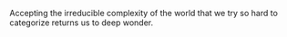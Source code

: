 Accepting the irreducible complexity of the world that we try so hard to categorize returns us to deep wonder.
